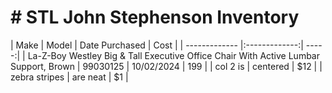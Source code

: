 # # STL John Stephenson Inventory  

| Make        | Model           | Date Purchased  | Cost      |
| ------------- |:-------------:| -----:|
| La-Z-Boy Westley Big & Tall Executive Office Chair With Active Lumbar Support, Brown      | 99030125 | 10/02/2024 | 199      |
| col 2 is      | centered      |   $12 |
| zebra stripes | are neat      |    $1 |
